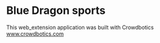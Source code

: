 # Blue Dragon sports

This web_extension application was built with Crowdbotics www.crowdbotics.com
